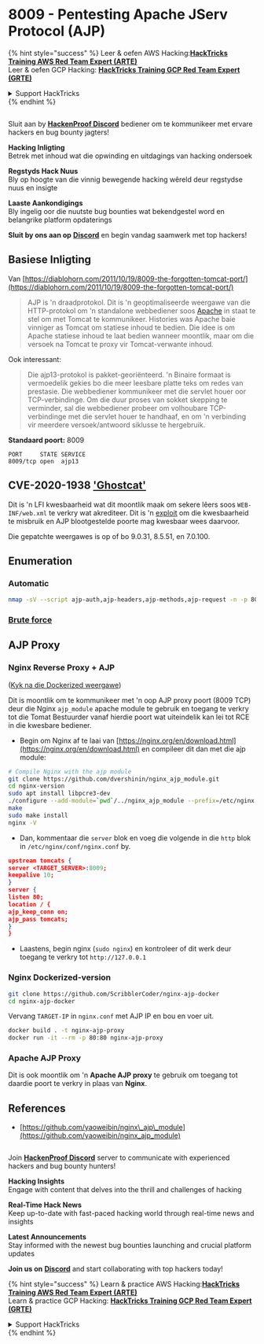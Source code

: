 # 8009 - Pentesting Apache JServ Protocol (AJP)

{% hint style="success" %}
Leer & oefen AWS Hacking:<img src="../.gitbook/assets/arte.png" alt="" data-size="line">[**HackTricks Training AWS Red Team Expert (ARTE)**](https://training.hacktricks.xyz/courses/arte)<img src="../.gitbook/assets/arte.png" alt="" data-size="line">\
Leer & oefen GCP Hacking: <img src="../.gitbook/assets/grte.png" alt="" data-size="line">[**HackTricks Training GCP Red Team Expert (GRTE)**<img src="../.gitbook/assets/grte.png" alt="" data-size="line">](https://training.hacktricks.xyz/courses/grte)

<details>

<summary>Support HackTricks</summary>

* Kyk na die [**subskripsie planne**](https://github.com/sponsors/carlospolop)!
* **Sluit aan by die** 💬 [**Discord groep**](https://discord.gg/hRep4RUj7f) of die [**telegram groep**](https://t.me/peass) of **volg** ons op **Twitter** 🐦 [**@hacktricks\_live**](https://twitter.com/hacktricks_live)**.**
* **Deel hacking truuks deur PRs in te dien na die** [**HackTricks**](https://github.com/carlospolop/hacktricks) en [**HackTricks Cloud**](https://github.com/carlospolop/hacktricks-cloud) github repos.

</details>
{% endhint %}

<figure><img src="../.gitbook/assets/image (3).png" alt=""><figcaption></figcaption></figure>

Sluit aan by [**HackenProof Discord**](https://discord.com/invite/N3FrSbmwdy) bediener om te kommunikeer met ervare hackers en bug bounty jagters!

**Hacking Inligting**\
Betrek met inhoud wat die opwinding en uitdagings van hacking ondersoek

**Regstyds Hack Nuus**\
Bly op hoogte van die vinnig bewegende hacking wêreld deur regstydse nuus en insigte

**Laaste Aankondigings**\
Bly ingelig oor die nuutste bug bounties wat bekendgestel word en belangrike platform opdaterings

**Sluit by ons aan op** [**Discord**](https://discord.com/invite/N3FrSbmwdy) en begin vandag saamwerk met top hackers!

## Basiese Inligting

Van [https://diablohorn.com/2011/10/19/8009-the-forgotten-tomcat-port/](https://diablohorn.com/2011/10/19/8009-the-forgotten-tomcat-port/)

> AJP is 'n draadprotokol. Dit is 'n geoptimaliseerde weergawe van die HTTP-protokol om 'n standalone webbediener soos [Apache](http://httpd.apache.org/) in staat te stel om met Tomcat te kommunikeer. Histories was Apache baie vinniger as Tomcat om statiese inhoud te bedien. Die idee is om Apache statiese inhoud te laat bedien wanneer moontlik, maar om die versoek na Tomcat te proxy vir Tomcat-verwante inhoud.

Ook interessant:

> Die ajp13-protokol is pakket-georiënteerd. 'n Binaire formaat is vermoedelik gekies bo die meer leesbare platte teks om redes van prestasie. Die webbediener kommunikeer met die servlet houer oor TCP-verbindinge. Om die duur proses van sokket skepping te verminder, sal die webbediener probeer om volhoubare TCP-verbindinge met die servlet houer te handhaaf, en om 'n verbinding vir meerdere versoek/antwoord siklusse te hergebruik.

**Standaard poort:** 8009
```
PORT     STATE SERVICE
8009/tcp open  ajp13
```
## CVE-2020-1938 ['Ghostcat'](https://www.chaitin.cn/en/ghostcat)

Dit is 'n LFI kwesbaarheid wat dit moontlik maak om sekere lêers soos `WEB-INF/web.xml` te verkry wat akrediteer. Dit is 'n [exploit](https://www.exploit-db.com/exploits/48143) om die kwesbaarheid te misbruik en AJP blootgestelde poorte mag kwesbaar wees daarvoor.

Die gepatchte weergawes is op of bo 9.0.31, 8.5.51, en 7.0.100.

## Enumeration

### Automatic
```bash
nmap -sV --script ajp-auth,ajp-headers,ajp-methods,ajp-request -n -p 8009 <IP>
```
### [**Brute force**](../generic-hacking/brute-force.md#ajp)

## AJP Proxy

### Nginx Reverse Proxy + AJP

([Kyk na die Dockerized weergawe](8009-pentesting-apache-jserv-protocol-ajp.md#Dockerized-version))

Dit is moontlik om te kommunikeer met 'n oop AJP proxy poort (8009 TCP) deur die Nginx `ajp_module` apache module te gebruik en toegang te verkry tot die Tomat Bestuurder vanaf hierdie poort wat uiteindelik kan lei tot RCE in die kwesbare bediener.

* Begin om Nginx af te laai van [https://nginx.org/en/download.html](https://nginx.org/en/download.html) en compileer dit dan met die ajp module:
```bash
# Compile Nginx with the ajp module
git clone https://github.com/dvershinin/nginx_ajp_module.git
cd nginx-version
sudo apt install libpcre3-dev
./configure --add-module=`pwd`/../nginx_ajp_module --prefix=/etc/nginx --sbin-path=/usr/sbin/nginx --modules-path=/usr/lib/nginx/modules
make
sudo make install
nginx -V
```
* Dan, kommentaar die `server` blok en voeg die volgende in die `http` blok in `/etc/nginx/conf/nginx.conf` by.
```json
upstream tomcats {
server <TARGET_SERVER>:8009;
keepalive 10;
}
server {
listen 80;
location / {
ajp_keep_conn on;
ajp_pass tomcats;
}
}
```
* Laastens, begin nginx (`sudo nginx`) en kontroleer of dit werk deur toegang te verkry tot `http://127.0.0.1`

### Nginx Dockerized-version
```bash
git clone https://github.com/ScribblerCoder/nginx-ajp-docker
cd nginx-ajp-docker
```
Vervang `TARGET-IP` in `nginx.conf` met AJP IP en bou en voer uit.
```bash
docker build . -t nginx-ajp-proxy
docker run -it --rm -p 80:80 nginx-ajp-proxy
```
### Apache AJP Proxy

Dit is ook moontlik om 'n **Apache AJP proxy** te gebruik om toegang tot daardie poort te verkry in plaas van **Nginx**.

## References

* [https://github.com/yaoweibin/nginx\_ajp\_module](https://github.com/yaoweibin/nginx_ajp_module)

<figure><img src="../.gitbook/assets/image (3).png" alt=""><figcaption></figcaption></figure>

Join [**HackenProof Discord**](https://discord.com/invite/N3FrSbmwdy) server to communicate with experienced hackers and bug bounty hunters!

**Hacking Insights**\
Engage with content that delves into the thrill and challenges of hacking

**Real-Time Hack News**\
Keep up-to-date with fast-paced hacking world through real-time news and insights

**Latest Announcements**\
Stay informed with the newest bug bounties launching and crucial platform updates

**Join us on** [**Discord**](https://discord.com/invite/N3FrSbmwdy) and start collaborating with top hackers today!

{% hint style="success" %}
Learn & practice AWS Hacking:<img src="../.gitbook/assets/arte.png" alt="" data-size="line">[**HackTricks Training AWS Red Team Expert (ARTE)**](https://training.hacktricks.xyz/courses/arte)<img src="../.gitbook/assets/arte.png" alt="" data-size="line">\
Learn & practice GCP Hacking: <img src="../.gitbook/assets/grte.png" alt="" data-size="line">[**HackTricks Training GCP Red Team Expert (GRTE)**<img src="../.gitbook/assets/grte.png" alt="" data-size="line">](https://training.hacktricks.xyz/courses/grte)

<details>

<summary>Support HackTricks</summary>

* Check the [**subscription plans**](https://github.com/sponsors/carlospolop)!
* **Join the** 💬 [**Discord group**](https://discord.gg/hRep4RUj7f) or the [**telegram group**](https://t.me/peass) or **follow** us on **Twitter** 🐦 [**@hacktricks\_live**](https://twitter.com/hacktricks_live)**.**
* **Share hacking tricks by submitting PRs to the** [**HackTricks**](https://github.com/carlospolop/hacktricks) and [**HackTricks Cloud**](https://github.com/carlospolop/hacktricks-cloud) github repos.

</details>
{% endhint %}

